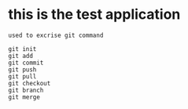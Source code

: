 # this is the test application  
    used to excrise git command 

    git init 
    git add 
    git commit 
    git push 
    git pull 
    git checkout 
    git branch
    git merge 
   
